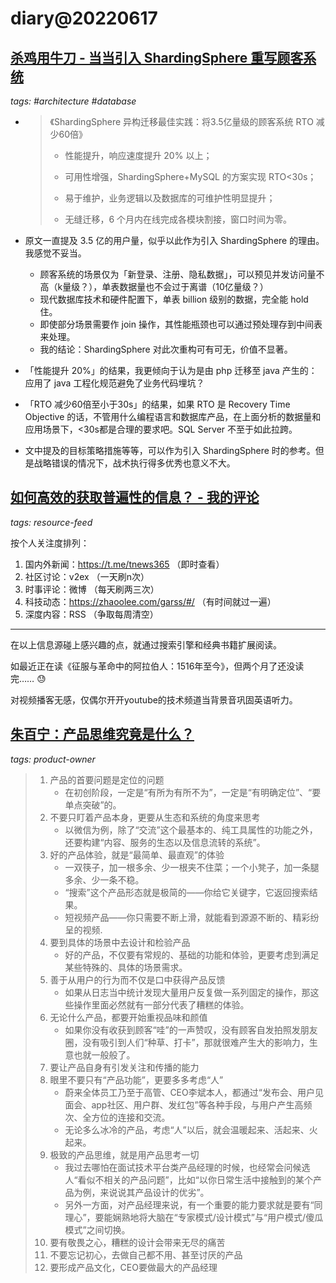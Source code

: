 # diary@20220617

## [杀鸡用牛刀 - 当当引入 ShardingSphere 重写顾客系统](https://www.cnblogs.com/sphereex/p/16371022.html)
_tags: #architecture #database_

- >《ShardingSphere 异构迁移最佳实践：将3.5亿量级的顾客系统 RTO 减少60倍》
  >
  > - 性能提升，响应速度提升 20% 以上；
  >
  > - 可用性增强，ShardingSphere+MySQL 的方案实现 RTO<30s；
  >
  > - 易于维护，业务逻辑以及数据库的可维护性明显提升；
  >
  > - 无缝迁移，6 个月内在线完成各模块割接，窗口时间为零。

- 原文一直提及 3.5 亿的用户量，似乎以此作为引入 ShardingSphere 的理由。我感觉不妥当。
  - 顾客系统的场景仅为「新登录、注册、隐私数据」，可以预见并发访问量不高（k量级？），单表数据量也不会过于离谱（10亿量级？）
  - 现代数据库技术和硬件配置下，单表 billion 级别的数据，完全能 hold 住。
  - 即使部分场景需要作 join 操作，其性能瓶颈也可以通过预处理存到中间表来处理。
  - 我的结论：ShardingSphere 对此次重构可有可无，价值不显著。
- 「性能提升 20%」的结果，我更倾向于认为是由 php 迁移至 java 产生的：应用了 java 工程化规范避免了业务代码埋坑？
- 「RTO 减少60倍至小于30s」的结果，如果 RTO 是 Recovery Time Objective 的话，不管用什么编程语言和数据库产品，在上面分析的数据量和应用场景下，<30s都是合理的要求吧。SQL Server 不至于如此拉跨。
- 文中提及的目标策略措施等等，可以作为引入 ShardingSphere 时的参考。但是战略错误的情况下，战术执行得多优秀也意义不大。

## [如何高效的获取普遍性的信息？ - 我的评论](https://www.v2ex.com/t/860190#r_11779904)
_tags: resource-feed_

按个人关注度排列：
1. 国内外新闻：https://t.me/tnews365  （即时查看）
2. 社区讨论：v2ex （一天刷n次）
3. 时事评论：微博 （每天刷两三次）
4. 科技动态：https://zhaoolee.com/garss/#/ （有时间就过一遍）
5. 深度内容：RSS （争取每周清空）
---

在以上信息源碰上感兴趣的点，就通过搜索引擎和经典书籍扩展阅读。

如最近正在读《征服与革命中的阿拉伯人：1516年至今》，但两个月了还没读完…… 😓

对视频播客无感，仅偶尔开开youtube的技术频道当背景音巩固英语听力。

## [朱百宁：产品思维究竟是什么？](http://www.woshipm.com/pmd/5484909.html)
_tags: product-owner_

> 1. 产品的首要问题是定位的问题
>     - 在初创阶段，一定是“有所为有所不为”，一定是“有明确定位”、“要单点突破”的。
> 1. 不要只盯着产品本身，更要从生态和系统的角度来思考
>     - 以微信为例，除了“交流”这个最基本的、纯工具属性的功能之外，还要构建“内容、服务的生态以及信息流转的系统”。
> 1. 好的产品体验，就是“最简单、最直观”的体验
>     - 一双筷子，加一根多余、少一根夹不住菜；一个小凳子，加一条腿多余、少一条不稳。
>     - “搜索”这个产品形态就是极简的——你给它关键字，它返回搜索结果。
>     - 短视频产品——你只需要不断上滑，就能看到源源不断的、精彩纷呈的视频.
> 1. 要到具体的场景中去设计和检验产品
>     - 好的产品，不仅要有常规的、基础的功能和体验，更要考虑到满足某些特殊的、具体的场景需求。
> 1. 善于从用户的行为而不仅是口中获得产品反馈
>     - 如果从日志当中统计发现大量用户反复做一系列固定的操作，那这些操作里面必然就有一部分代表了糟糕的体验。
> 1. 无论什么产品，都要开始重视品味和颜值
>     - 如果你没有收获到顾客“哇”的一声赞叹，没有顾客自发拍照发朋友圈，没有吸引到人们“种草、打卡”，那就很难产生大的影响力，生意也就一般般了。
> 1. 要让产品自身有引发关注和传播的能力
> 1. 眼里不要只有“产品功能”，更要多多考虑“人”
>     - 蔚来全体员工乃至于高管、CEO李斌本人，都通过“发布会、用户见面会、app社区、用户群、发红包”等各种手段，与用户产生高频次、全方位的连接和交流。
>     - 无论多么冰冷的产品，考虑“人”以后，就会温暖起来、活起来、火起来。
> 1. 极致的产品思维，就是用产品思考一切
>     - 我过去哪怕在面试技术平台类产品经理的时候，也经常会问候选人“看似不相关的产品问题”，比如“以你日常生活中接触到的某个产品为例，来说说其产品设计的优劣”。
>     - 另外一方面，对产品经理来说，有一个重要的能力要求就是要有“同理心”，要能娴熟地将大脑在“专家模式/设计模式”与“用户模式/傻瓜模式”之间切换。
> 1. 要有敬畏之心，糟糕的设计会带来无尽的痛苦
> 1. 不要忘记初心，去做自己都不用、甚至讨厌的产品
> 1. 要形成产品文化，CEO要做最大的产品经理
